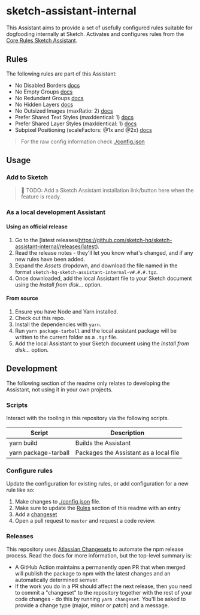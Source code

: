 # sketch-assistant-internal

This Assistant aims to provide a set of usefully configured rules suitable for dogfooding internally at Sketch. Activates and configures rules from the [Core Rules Sketch Assistant](https://github.com/sketch-hq/sketch-assistant-core-rules).

## Rules

The following rules are part of this Assistant:

- No Disabled Borders [docs](https://github.com/sketch-hq/sketch-assistant-core-rules/tree/master/src/rules/borders-no-disabled)
- No Empty Groups [docs](https://github.com/sketch-hq/sketch-assistant-core-rules/tree/master/src/rules/groups-no-empty)
- No Redundant Groups [docs](https://github.com/sketch-hq/sketch-assistant-core-rules/tree/master/src/rules/groups-no-redundant)
- No Hidden Layers [docs](https://github.com/sketch-hq/sketch-assistant-core-rules/tree/master/src/rules/layers-no-hidden)
- No Outsized Images (maxRatio: 2) [docs](https://github.com/sketch-hq/sketch-assistant-core-rules/tree/master/src/rules/images-no-outsized)
- Prefer Shared Text Styles (maxIdentical: 1) [docs](https://github.com/sketch-hq/sketch-assistant-core-rules/tree/master/src/rules/text-styles-prefer-shared)
- Prefer Shared Layer Styles (maxIdentical: 1) [docs](https://github.com/sketch-hq/sketch-assistant-core-rules/tree/master/src/rules/layer-styles-prefer-shared)
- Subpixel Positioning (scaleFactors: @1x and @2x) [docs](https://github.com/sketch-hq/sketch-assistant-core-rules/tree/master/src/rules/layers-subpixel-positioning)

> For the raw config information check [./config.json](config.json)

## Usage

### Add to Sketch

> 🚧 TODO: Add a Sketch Assistant installation link/button here when the feature is ready.

### As a local development Assistant

#### Using an official release

1. Go to the [latest releases(https://github.com/sketch-hq/sketch-assistant-internal/releases/latest).
1. Read the release notes - they'll let you know what's changed, and if any new rules have been added.
1. Expand the _Assets_ dropdown, and download the file named in the format `sketch-hq-sketch-assistant-internal-v#.#.#.tgz`.
1. Once downloaded, add the local Assistant file to your Sketch document using the _Install from disk..._ option.

#### From source

1. Ensure you have Node and Yarn installed.
1. Check out this repo.
1. Install the dependencies with `yarn`.
1. Run `yarn package-tarball` and the local assistant package will be written to the current folder as a `.tgz` file.
1. Add the local Assistant to your Sketch document using the _Install from disk..._ option.

## Development

The following section of the readme only relates to developing the Assistant, not using it in your
own projects.

### Scripts

Interact with the tooling in this repository via the following scripts.

| Script               | Description                            |
| -------------------- | -------------------------------------- |
| yarn build           | Builds the Assistant                   |
| yarn package-tarball | Packages the Assistant as a local file |

### Configure rules

Update the configuration for existing rules, or add configuration for a new rule like so:

1. Make changes to [./config.json](config.json) file.
1. Make sure to update the [Rules](#rules) section of this readme with an entry
1. Add a [changeset](#releases)
1. Open a pull request to `master` and request a code review.

### Releases

This repository uses [Atlassian Changesets](https://github.com/atlassian/changesets) to automate the
npm release process. Read the docs for more information, but the top-level summary is:

- A GitHub Action maintains a permanently open PR that when merged will publish the package to npm
  with the latest changes and an automatically determined semver.
- If the work you do in a PR should affect the next release, then you need to commit a "changeset"
  to the repository together with the rest of your code changes - do this by running
  `yarn changeset`. You'll be asked to provide a change type (major, minor or patch) and a message.
